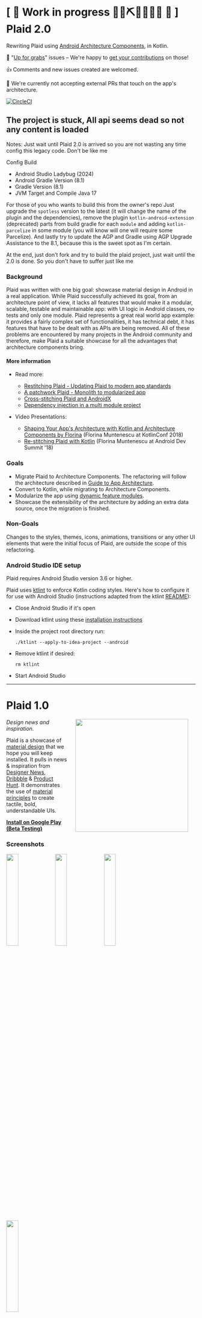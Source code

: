 # \[ 🚧 Work in progress 👷‍♀️⛏👷🔧️👷🔧 🚧 \] Plaid 2.0 

Rewriting Plaid using [Android Architecture Components](https://developer.android.com/topic/libraries/architecture/), in Kotlin. 

👀 "[Up for grabs](https://github.com/nickbutcher/plaid/issues?q=is%3Aissue+is%3Aopen+label%3A%22Up+for+grabs+%F0%9F%A4%9A%22)" issues – We're happy to [get your contributions](https://github.com/nickbutcher/plaid/blob/master/CONTRIBUTING.md#contributing-a-patch) on those!

👍 Comments and new issues created are welcomed.

🛑 We're currently not accepting external PRs that touch on the app's architecture.

[![CircleCI](https://circleci.com/gh/android/plaid/tree/master.svg?style=shield)](https://circleci.com/gh/android/plaid/tree/master)

## The project is stuck, All api seems dead so not any content is loaded
Notes: Just wait until Plaid 2.0 is arrived so you are not wasting any time config this legacy code. Don't be like me

Config Build
- Android Studio Ladybug (2024)
- Android Gradle Version (8.1)
- Gradle Version (8.1)
- JVM Target and Compile Java 17

For those of you who wants to build this from the owner's repo
Just upgrade the `spotless` version to the latest (it will change the name of the plugin and the dependencies), remove the plugin `kotlin-android-extension` (deprecated) parts from build gradle for each `module` and adding `kotlin-parcelize` in some module (you will know will one will require some Parcelize). And lastly try to update the AGP and Gradle using AGP Upgrade Assistance to the 8.1, because this is the sweet spot as I'm certain.

At the end, just don't fork and try to build the plaid project, just wait until the 2.0 is done. So you don't have to suffer just like me


### Background

Plaid was written with one big goal: showcase material design in Android in a real application. While Plaid successfully achieved its goal, from an architecture point of view, it lacks all features that would make it a modular, scalable, testable and maintainable app: with UI logic in Android classes, no tests and only one module. 
Plaid represents a great real world app example: it provides a fairly complex set of functionalities, it has technical debt, it has features that have to be dealt with as APIs are being removed.
All of these problems are encountered by many projects in the Android community and therefore, make Plaid a suitable showcase for all the advantages that architecture components bring. 

#### More information

* Read more:

	* [Restitching Plaid - Updating Plaid to modern app standards](https://medium.com/@crafty/restitching-plaid-9ca5588d3b0a)
	* [A patchwork Plaid - Monolith to modularized app](https://medium.com/androiddevelopers/a-patchwork-plaid-monolith-to-modularized-app-60235d9f212e)
	* [Cross-stitching Plaid and AndroidX](https://medium.com/androiddevelopers/cross-stitching-plaid-and-androidx-7603a192348e)
	* [Dependency injection in a multi module project](https://medium.com/androiddevelopers/dependency-injection-in-a-multi-module-project-1a09511c14b7)

* Video Presentations:

	* [Shaping Your App's Architecture with Kotlin and Architecture Components by Florina](https://youtu.be/Sy6ZdgqrQp0) (Florina Muntenescu at KotlinConf 2018)
	* [Re-stitching Plaid with Kotlin](https://youtu.be/NNWejxBORgc) (Florina Muntenescu at Android Dev Summit '18)

### Goals
* Migrate Plaid to Architecture Components. The refactoring will follow the architecture described in [Guide to App Architecture](https://developer.android.com/jetpack/docs/guide).  
* Convert to Kotlin, while migrating to Architecture Components.
* Modularize the app using [dynamic feature modules](https://developer.android.com/guide/app-bundle/).
* Showcase the extensibility of the architecture by adding an extra data source, once the migration is finished.

### Non-Goals
Changes to the styles, themes, icons, animations, transitions or any other UI elements that were the initial focus of Plaid, are outside the scope of this refactoring. 

### Android Studio IDE setup

Plaid requires Android Studio version 3.6 or higher.

Plaid uses [ktlint](https://ktlint.github.io/) to enforce Kotlin coding styles.
Here's how to configure it for use with Android Studio (instructions adapted
from the ktlint [README](https://github.com/shyiko/ktlint/blob/master/README.md)):

- Close Android Studio if it's open
- Download ktlint using these [installation instructions](https://github.com/shyiko/ktlint/blob/master/README.md#installation)

- Inside the project root directory run:

  `./ktlint --apply-to-idea-project --android`

- Remove ktlint if desired:

  `rm ktlint`

- Start Android Studio

---

# Plaid 1.0

<img src="screenshots/plaid_demo.gif" width="300" align="right" hspace="20">

*Design news and inspiration.*

Plaid is a showcase of [material design](https://www.google.com/design/spec/) that we hope you will
keep installed. It pulls in news & inspiration from [Designer News](https://www.designernews.co/),
[Dribbble](https://dribbble.com/) & [Product Hunt](https://www.producthunt.com/). It demonstrates
the use of
[material principles](https://www.google.com/design/spec/material-design/introduction.html#introduction-principles)
to create tactile, bold, understandable UIs.

**[Install on Google Play (Beta Testing)](https://play.google.com/apps/testing/io.plaidapp)**


### Screenshots


<img src="screenshots/home_grid_framed.png" width="25%" />
<img src="screenshots/post_story_framed.png" width="25%" />
<img src="screenshots/dn_story_framed.png" width="25%" />
<img src="screenshots/dribbble_shot_framed.png" width="25%" />


##### Non-Goals
Plaid is a UI sample and seeks to demonstrate how to implement material design. To make this as clear as possible it explicitly does not attempt to:
* Provide opinionated **architecture/testing** advice; it utilizes vanilla Android components. For advice on this, I'd recommend [Blueprints](https://github.com/googlesamples/android-architecture).
* Support **pre-Lollipop** devices. Doing so is entirely possible, but complicates things. For advice on doing this, see [this fork](https://github.com/hzsweers/plaid/tree/z/moarbackport).


### License


```
Copyright 2015 Google LLC.

Licensed to the Apache Software Foundation (ASF) under one or more contributor
license agreements. See the NOTICE file distributed with this work for
additional information regarding copyright ownership. The ASF licenses this
file to you under the Apache License, Version 2.0 (the "License"); you may not
use this file except in compliance with the License. You may obtain a copy of
the License at

http://www.apache.org/licenses/LICENSE-2.0

Unless required by applicable law or agreed to in writing, software
distributed under the License is distributed on an "AS IS" BASIS, WITHOUT
WARRANTIES OR CONDITIONS OF ANY KIND, either express or implied. See the
License for the specific language governing permissions and limitations under
the License.
```
